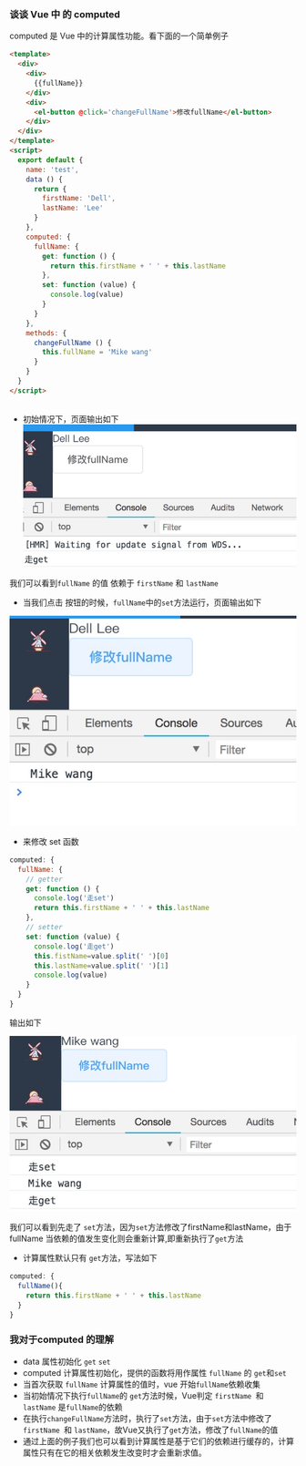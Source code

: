 ### 谈谈 Vue  中 的 computed
computed 是 Vue 中的计算属性功能。看下面的一个简单例子
```html 
<template>
  <div>
    <div>
      {{fullName}}
    </div>
    <div>
      <el-button @click='changeFullName'>修改fullName</el-button>
    </div>
  </div>
</template>
<script>
  export default {
    name: 'test',
    data () {
      return {
        firstName: 'Dell',
        lastName: 'Lee'
      }
    },
    computed: {
      fullName: {
        get: function () {
          return this.firstName + ' ' + this.lastName
        },
        set: function (value) {
          console.log(value)
        }
      }
    },
    methods: {
      changeFullName () {
        this.fullName = 'Mike wang'
      }
    }
  }
</script>
  
```
*  初始情况下，页面输出如下
![图1](./img/computed/1.jpg)

我们可以看到`fullName` 的值 依赖于 `firstName` 和 `lastName`

* 当我们点击 按钮的时候，`fullName`中的`set`方法运行，页面输出如下

![图2](./img/computed/2.jpg)

* 来修改 set 函数
```js
computed: {
  fullName: {
    // getter
    get: function () {
      console.log('走set')
      return this.firstName + ' ' + this.lastName
    },
    // setter
    set: function (value) {
      console.log('走get')
      this.fistName=value.split(' ')[0]
      this.lastName=value.split(' ')[1]
      console.log(value)
    }
  }
}
```
输出如下

![图3](./img/computed/3.jpg)
 
我们可以看到先走了 `set`方法，因为`set`方法修改了firstName和lastName，由于fullName 当依赖的值发生变化则会重新计算,即重新执行了`get`方法

* 计算属性默认只有 `get`方法，写法如下
```js
computed: {
  fullName(){
    return this.firstName + ' ' + this.lastName
  }
}
```

### 我对于computed 的理解
  * data 属性初始化 `get` `set`
  * computed 计算属性初始化，提供的函数将用作属性 `fullName` 的 `get`和`set`
  * 当首次获取 `fullName` 计算属性的值时，vue 开始`fullName`依赖收集
  * 当初始情况下执行`fullName`的 `get`方法时候，Vue判定 `firstName `和 `lastName` 是`fullName`的依赖
  * 在执行`changeFullName`方法时，执行了`set`方法，由于`set`方法中修改了`firstName `和 `lastName`，故Vue又执行了`get`方法，修改了`fullName`的值
  * 通过上面的例子我们也可以看到计算属性是基于它们的依赖进行缓存的，计算属性只有在它的相关依赖发生改变时才会重新求值。


